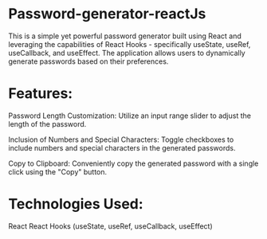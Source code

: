 # Password-generator-reactJs
This is a simple yet powerful password generator built using React and leveraging the capabilities of React Hooks - specifically useState, useRef, useCallback, and useEffect. The application allows users to dynamically generate passwords based on their preferences.

# Features:
Password Length Customization: Utilize an input range slider to adjust the length of the password.

Inclusion of Numbers and Special Characters: Toggle checkboxes to include numbers and special characters in the generated passwords.

Copy to Clipboard: Conveniently copy the generated password with a single click using the "Copy" button.

# Technologies Used:
React
React Hooks (useState, useRef, useCallback, useEffect)
